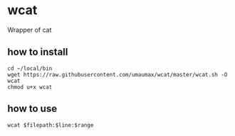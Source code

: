 # wcat

Wrapper of cat

## how to install
```
cd ~/local/bin
wget https://raw.githubusercontent.com/umaumax/wcat/master/wcat.sh -O wcat
chmod u+x wcat
```

## how to use
```
wcat $filepath:$line:$range
```
